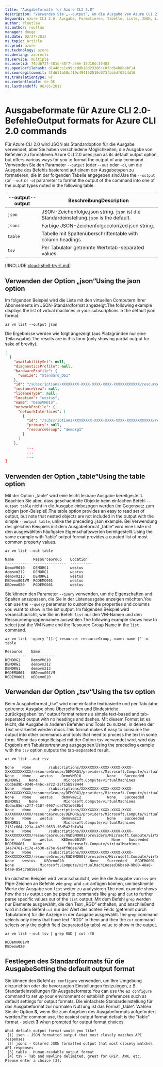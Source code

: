```yaml
---
title: "Ausgabeformate für Azure CLI 2.0"
description: "Verwenden Sie „--output“, um die Ausgabe von Azure CLI 2.0-Befehlen in Tabellen, Listen oder JSON-Code zu formatieren."
keywords: Azure CLI 2.0, Ausgabe, Formatieren, Tabelle, Liste, JSON, Linux, MacOS, Windows, OS X
author: rloutlaw
ms.author: routlaw
manager: douge
ms.date: 02/27/2017
ms.topic: article
ms.prod: azure
ms.technology: azure
ms.devlang: azurecli
ms.service: multiple
ms.assetid: 74bdb727-481d-45f7-a44e-15d18dc55483
ms.openlocfilehash: d1440cc1e99ccddb18d23306cc0fcdb4b8babf14
ms.sourcegitcommit: 4fd631a58cf19c494162510d073fbbbdf0524d16
ms.translationtype: HT
ms.contentlocale: de-DE
ms.lasthandoff: 06/05/2017
---
```

# <a name="output-formats-for-azure-cli-20-commands"></a><span data-ttu-id="9948b-104">Ausgabeformate für Azure CLI 2.0-Befehle</span><span class="sxs-lookup"><span data-stu-id="9948b-104">Output formats for Azure CLI 2.0 commands</span></span>

<span data-ttu-id="9948b-105">Für Azure CLI 2.0 wird JSON als Standardoption für die Ausgabe verwendet, aber Sie haben verschiedene Möglichkeiten, die Ausgabe von Befehlen zu formatieren.</span><span class="sxs-lookup"><span data-stu-id="9948b-105">Azure CLI 2.0 uses json as its default output option, but offers various ways for you to format the output of any command.</span></span>  <span data-ttu-id="9948b-106">Verwenden Sie den Parameter `--output` (oder `--out` oder `-o`), um die Ausgabe des Befehls basierend auf einem der Ausgabetypen zu formatieren, die in der folgenden Tabelle angegeben sind.</span><span class="sxs-lookup"><span data-stu-id="9948b-106">Use the `--output` (or `--out` or `-o`) parameter to format the output of the command into one of the output types noted in the following table.</span></span> 

<span data-ttu-id="9948b-107">--output</span><span class="sxs-lookup"><span data-stu-id="9948b-107">--output</span></span> | <span data-ttu-id="9948b-108">Beschreibung</span><span class="sxs-lookup"><span data-stu-id="9948b-108">Description</span></span>
---------|-------------------------------
`json`   | <span data-ttu-id="9948b-109">JSON-Zeichenfolge.</span><span class="sxs-lookup"><span data-stu-id="9948b-109">json string.</span></span> <span data-ttu-id="9948b-110">`json` ist die Standardeinstellung.</span><span class="sxs-lookup"><span data-stu-id="9948b-110">`json` is the default.</span></span>
`jsonc`  | <span data-ttu-id="9948b-111">Farbige JSON-Zeichenfolge</span><span class="sxs-lookup"><span data-stu-id="9948b-111">colorized json string.</span></span>
`table`  | <span data-ttu-id="9948b-112">Tabelle mit Spaltenüberschriften</span><span class="sxs-lookup"><span data-stu-id="9948b-112">table with column headings.</span></span>
`tsv`    | <span data-ttu-id="9948b-113">Per Tabulator getrennte Werte</span><span class="sxs-lookup"><span data-stu-id="9948b-113">tab-separated values.</span></span>

[!INCLUDE [cloud-shell-try-it.md](includes/cloud-shell-try-it.md)]

## <a name="using-the-json-option"></a><span data-ttu-id="9948b-114">Verwenden der Option „json“</span><span class="sxs-lookup"><span data-stu-id="9948b-114">Using the json option</span></span>

<span data-ttu-id="9948b-115">Im folgenden Beispiel wird die Liste mit den virtuellen Computern Ihrer Abonnements im JSON-Standardformat angezeigt.</span><span class="sxs-lookup"><span data-stu-id="9948b-115">The following example displays the list of virtual machines in your subscriptions in the default json format.</span></span>

```azurecli-interactive
az vm list --output json
```

<span data-ttu-id="9948b-116">Die Ergebnisse werden wie folgt angezeigt (aus Platzgründen nur eine Teilausgabe).</span><span class="sxs-lookup"><span data-stu-id="9948b-116">The results are in this form (only showing partial output for sake of brevity).</span></span>

```json
[
  {
    "availabilitySet": null,
    "diagnosticsProfile": null,
    "hardwareProfile": {
      "vmSize": "Standard_DS1"
    },
    "id": "/subscriptions/XXXXXXXX-XXXX-XXXX-XXXX-XXXXXXXXXXXX/resourceGroups/DEMORG1/providers/Microsoft.Compute/virtualMachines/DemoVM010",
    "instanceView": null,
    "licenseType": null,
    "location": "westus",
    "name": "DemoVM010",
    "networkProfile": {
      "networkInterfaces": [
        {
          "id": "/subscriptions/XXXXXXXX-XXXX-XXXX-XXXX-XXXXXXXXXXXX/resourceGroups/demorg1/providers/Microsoft.Network/networkInterfaces/DemoVM010VMNic",
          "primary": null,
          "resourceGroup": "demorg1"
        }
      ]
    },
          ...
          ...
          ...   
]
```
 
## <a name="using-the-table-option"></a><span data-ttu-id="9948b-117">Verwenden der Option „table“</span><span class="sxs-lookup"><span data-stu-id="9948b-117">Using the table option</span></span>

<span data-ttu-id="9948b-118">Mit der Option „table“ wird eine leicht lesbare Ausgabe bereitgestellt. Beachten Sie aber, dass geschachtelte Objekte beim einfachen Befehl `--output table` nicht in die Ausgabe einbezogen werden (im Gegensatz zum obigen json-Beispiel).</span><span class="sxs-lookup"><span data-stu-id="9948b-118">The table option provides an easy to read set of output, but note that nested objects are not included in the output with the simple `--output table`, unlike the preceding .json example.</span></span>  <span data-ttu-id="9948b-119">Bei Verwendung des gleichen Beispiels mit dem Ausgabeformat „table“ wird eine Liste mit den ausgewählten häufigsten Eigenschaftswerten bereitgestellt.</span><span class="sxs-lookup"><span data-stu-id="9948b-119">Using the same example with 'table' output format provides a curated list of most common property values.</span></span>

```azurecli-interactive
az vm list --out table
```

```
Name         ResourceGroup    Location
-----------  ---------------  ----------
DemoVM010    DEMORG1          westus
demovm212    DEMORG1          westus
demovm213    DEMORG1          westus
KBDemo001VM  RGDEMO001        westus
KBDemo020    RGDEMO001        westus
```

<span data-ttu-id="9948b-120">Sie können den Parameter `--query` verwenden, um die Eigenschaften und Spalten anzupassen, die Sie in der Listenausgabe anzeigen möchten.</span><span class="sxs-lookup"><span data-stu-id="9948b-120">You can use the `--query` parameter to customize the properties and columns you want to show in the list output.</span></span> <span data-ttu-id="9948b-121">Im folgenden Beispiel wird veranschaulicht, wie Sie im Befehl `list` nur den VM-Namen und den Ressourcengruppennamen auswählen.</span><span class="sxs-lookup"><span data-stu-id="9948b-121">The following example shows how to select just the VM Name and the Resource Group Name in the `list` command.</span></span>

```azurecli-interactive
az vm list --query "[].{ resource: resourceGroup, name: name }" -o table
```

```
Resource    Name
----------  -----------
DEMORG1     DemoVM010
DEMORG1     demovm212
DEMORG1     demovm213
RGDEMO001   KBDemo001VM
RGDEMO001   KBDemo020
```

## <a name="using-the-tsv-option"></a><span data-ttu-id="9948b-122">Verwenden der Option „tsv“</span><span class="sxs-lookup"><span data-stu-id="9948b-122">Using the tsv option</span></span>

<span data-ttu-id="9948b-123">Beim Ausgabeformat „tsv“ wird eine einfache textbasierte und per Tabulator getrennte Ausgabe ohne Überschriften und Bindestriche zurückgegeben.</span><span class="sxs-lookup"><span data-stu-id="9948b-123">'tsv' output format returns a simple text-based and tab-separated output with no headings and dashes.</span></span> <span data-ttu-id="9948b-124">Mit diesem Format ist es leicht, die Ausgabe in anderen Befehlen und Tools zu nutzen, in denen der Text verarbeitet werden muss.</span><span class="sxs-lookup"><span data-stu-id="9948b-124">This format makes it easy to consume the output into other commands and tools that need to process the text in some form.</span></span> <span data-ttu-id="9948b-125">Wenn das obige Beispiel mit der Option `tsv` verwendet wird, wird das Ergebnis mit Tabulatortrennung ausgegeben.</span><span class="sxs-lookup"><span data-stu-id="9948b-125">Using the preceding example with the `tsv` option outputs the tab-separated result.</span></span>

```azurecli-interactive
az vm list --out tsv
```

```
None    None        /subscriptions/XXXXXXXX-XXXX-XXXX-XXXX-XXXXXXXXXXXX/resourceGroups/DEMORG1/providers/Microsoft.Compute/virtualMachines/DemoVM010    None    None    westus    DemoVM010            None    Succeeded    DEMORG1    None            Microsoft.Compute/virtualMachines    cbd56d9b-9340-44bc-a722-25f15b578444
None    None        /subscriptions/XXXXXXXX-XXXX-XXXX-XXXX-XXXXXXXXXXXX/resourceGroups/DEMORG1/providers/Microsoft.Compute/virtualMachines/demovm212    None    None    westus    demovm212            None    Succeeded    DEMORG1    None            Microsoft.Compute/virtualMachines    4bdac85d-c2f7-410f-9907-ca7921d930b4
None    None        /subscriptions/XXXXXXXX-XXXX-XXXX-XXXX-XXXXXXXXXXXX/resourceGroups/DEMORG1/providers/Microsoft.Compute/virtualMachines/demovm213    None    None    westus    demovm213            None    Succeeded    DEMORG1    None            Microsoft.Compute/virtualMachines    2131c664-221a-4b7f-9653-f6d542fbfa34
None    None        /subscriptions/XXXXXXXX-XXXX-XXXX-XXXX-XXXXXXXXXXXX/resourceGroups/RGDEMO001/providers/Microsoft.Compute/virtualMachines/KBDemo001VM    None    None    westus    KBDemo001VM            None    Succeeded    RGDEMO001    None            Microsoft.Compute/virtualMachines    14e74761-c17e-4530-a7be-9e4ff06ea74b
None    None        /subscriptions/XXXXXXXX-XXXX-XXXX-XXXX-XXXXXXXXXXXX/resourceGroups/RGDEMO001/providers/Microsoft.Compute/virtualMachines/KBDemo02None    None    westus    KBDemo020            None    Succeeded    RGDEMO001    None            Microsoft.Compute/virtualMachinesed36baa9-9b80-48a8-b4a9-854c7a858ece
```

<span data-ttu-id="9948b-126">Im nächsten Beispiel wird veranschaulicht, wie Sie die Ausgabe von `tsv` per Pipe-Zeichen an Befehle wie `grep` und `cut` anfügen können, um bestimmte Werte der Ausgabe von `list` weiter zu analysieren.</span><span class="sxs-lookup"><span data-stu-id="9948b-126">The next example shows how the `tsv` output can be piped to commands like `grep` and `cut` to further parse specific values out of the `list` output.</span></span> <span data-ttu-id="9948b-127">Mit dem Befehl `grep` werden nur Elemente ausgewählt, die den Text „RGD“ enthalten, und anschließend wird mit dem Befehl `cut` nur der Wert des achten Felds (getrennt durch Tabulatoren) für die Anzeige in der Ausgabe ausgewählt.</span><span class="sxs-lookup"><span data-stu-id="9948b-127">The `grep` command selects only items that have text "RGD" in them and then the `cut` command selects only the eighth field (separated by tabs) value to show in the output.</span></span>

```azurecli
az vm list --out tsv | grep RGD | cut -f8
```

```
KBDemo001VM
KBDemo020
```

## <a name="setting-the-default-output-format"></a><span data-ttu-id="9948b-128">Festlegen des Standardformats für die Ausgabe</span><span class="sxs-lookup"><span data-stu-id="9948b-128">Setting the default output format</span></span>

<span data-ttu-id="9948b-129">Sie können den Befehl `az configure` verwenden, um Ihre Umgebung einzurichten oder die bevorzugten Einstellungen festzulegen, z.B. Standardeinstellungen für Ausgabeformate.</span><span class="sxs-lookup"><span data-stu-id="9948b-129">You can use the `az configure` command to set up your environment or establish preferences such as default settings for output formats.</span></span> <span data-ttu-id="9948b-130">Die einfachste Standardeinstellung für das Ausgabeformat zur normalen Nutzung ist das Format „table“. Wählen Sie die Option **3**, wenn Sie zum Angeben des Ausgabeformats aufgefordert werden.</span><span class="sxs-lookup"><span data-stu-id="9948b-130">For common use, the easiest output format default is the "table" format - select **3** when prompted for output format choices.</span></span> 

```
What default output format would you like?
 [1] json - JSON formatted output that most closely matches API responses
 [2] jsonc - Colored JSON formatted output that most closely matches API responses
 [3] table - Human-readable output format
 [4] tsv - Tab and Newline delimited, great for GREP, AWK, etc.
Please enter a choice [3]: 
```